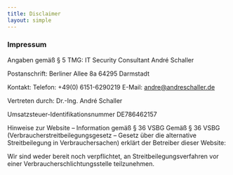 ```yaml
---
title: Disclaimer
layout: simple
---
```


### Impressum
Angaben gemäß § 5 TMG:
IT Security Consultant
André Schaller

Postanschrift:
Berliner Allee 8a
64295 Darmstadt

Kontakt:
Telefon: +49(0) 6151-6290219
E-Mail: andre@andreschaller.de

Vertreten durch:
Dr.-Ing. André Schaller

Umsatzsteuer-Identifikationsnummer
DE786462157


Hinweise zur Website – Information gemäß § 36 VSBG
Gemäß § 36 VSBG (Verbraucherstreitbeilegungsgesetz – Gesetz über die alternative Streitbeilegung in Verbrauchersachen) erklärt der Betreiber dieser Website:

Wir sind weder bereit noch verpflichtet, an Streitbeilegungsverfahren vor einer Verbraucherschlichtungsstelle teilzunehmen.
